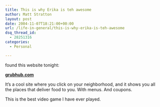 ```yaml
---
title: This is why Erika is teh awesome
author: Matt Stratton
layout: post
date: 2004-11-07T18:21:00+00:00
url: /life-in-general/this-is-why-erika-is-teh-awesome
dsq_thread_id:
  - 28251316
categories:
  - Personal

---
```

found this website tonight:

[**grubhub.com**][1]

It&#8217;s a cool site where you click on your neighborhood, and it shows you all the places that deliver food to you. With menus. And coupons.

This is the best video game I have ever played.

 [1]: https://www.grubhub.com